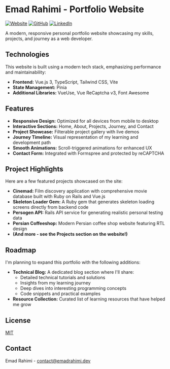 # Emad Rahimi - Portfolio Website

[![Website](https://img.shields.io/badge/Website-emadrahimi.dev-brightgreen)](https://emadrahimi.dev)
[![GitHub](https://img.shields.io/github/stars/ersync?style=social)](https://github.com/ersync)
[![LinkedIn](https://img.shields.io/badge/LinkedIn-Connect-blue?logo=linkedin)](https://linkedin.com/in/erahimidev)

A modern, responsive personal portfolio website showcasing my skills, projects, and journey as a web developer.

## Technologies

This website is built using a modern tech stack, emphasizing performance and maintainability:

- **Frontend:** Vue.js 3, TypeScript, Tailwind CSS, Vite
- **State Management:** Pinia
- **Additional Libraries:** VueUse, Vue ReCaptcha v3, Font Awesome

## Features

- **Responsive Design:** Optimized for all devices from mobile to desktop
- **Interactive Sections:** Home, About, Projects, Journey, and Contact
- **Project Showcase:** Filterable project gallery with live demos
- **Journey Timeline:** Visual representation of my learning and development path
- **Smooth Animations:** Scroll-triggered animations for enhanced UX
- **Contact Form:** Integrated with Formspree and protected by reCAPTCHA

## Project Highlights

Here are a few featured projects showcased on the site:

- **Cinemad:** Film discovery application with comprehensive movie database built with Ruby on Rails and Vue.js
- **Skeleton Loader Gem:** A Ruby gem that generates skeleton loading screens directly from backend code
- **Persogen API:** Rails API service for generating realistic personal testing data
- **Persian Coffeeshop:** Modern Persian coffee shop website featuring RTL design
- **(And more - see the Projects section on the website!)**

## Roadmap

I'm planning to expand this portfolio with the following additions:

- **Technical Blog:** A dedicated blog section where I'll share:
  - Detailed technical tutorials and solutions
  - Insights from my learning journey
  - Deep dives into interesting programming concepts
  - Code snippets and practical examples
- **Resource Collection:** Curated list of learning resources that have helped me grow

## License

[MIT](LICENSE)

## Contact

Emad Rahimi - [contact@emadrahimi.dev](mailto:contact@emadrahimi.dev)
